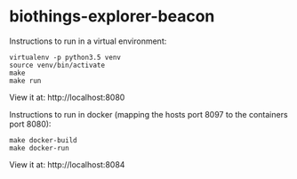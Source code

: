 # biothings-explorer-beacon
Instructions to run in a virtual environment:
```
virtualenv -p python3.5 venv
source venv/bin/activate
make
make run
```
View it at: http://localhost:8080

Instructions to run in docker (mapping the hosts port 8097 to the containers port 8080):
```
make docker-build
make docker-run
```
View it at: http://localhost:8084
